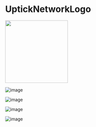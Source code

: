 # UptickNetworkLogo
 
 
<img src="https://github.com/UptickNetwork/press-kit/blob/main/UptickNetworkLogo/Uptick_Network_logo5.png" width="200px">

![image](https://github.com/UptickNetwork/press-kit/blob/main/UptickNetworkLogo/Uptick_Network_logo4.png)

![image](https://github.com/UptickNetwork/press-kit/blob/main/UptickNetworkLogo/Uptick_Network_logo2.png)

![image](https://github.com/UptickNetwork/press-kit/blob/main/UptickNetworkLogo/Uptick_Network_logo3.png)

![image](https://github.com/UptickNetwork/press-kit/blob/main/UptickNetworkLogo/Uptick_Network_logo5.png)
